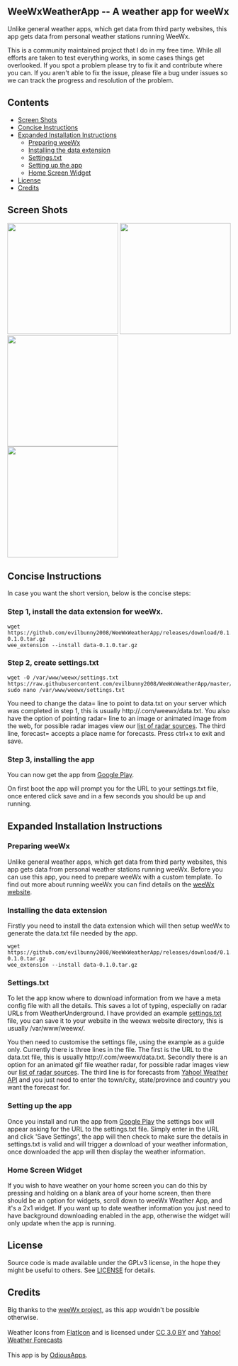 ## WeeWxWeatherApp -- A weather app for weeWx

Unlike general weather apps, which get data from third party websites, this app gets data from personal weather stations running WeeWx.

This is a community maintained project that I do in my free time. While all efforts are taken to test everything works, in some cases things get overlooked. If you spot a problem please try to fix it and contribute where you can. If you aren't able to fix the issue, please file a bug under issues so we can track the progress and resolution of the problem.

## Contents

 - [Screen Shots](#screen-shots)
 - [Concise Instructions](#concise-instructions)
 - [Expanded Installation Instructions](#expanded-installation-instructions)
   - [Preparing weeWx](#preparing-weewx)
   - [Installing the data extension](#installing-the-data-extension)
   - [Settings.txt](#settingstxt)
   - [Setting up the app](#setting-up-the-app)
   - [Home Screen Widget](#home-screen-widget)
 - [License](#license)
 - [Credits](#credits)

## Screen Shots

<img width="250px" src="https://raw.githubusercontent.com/evilbunny2008/WeeWxWeatherApp/master/screenshots/Screenshot_20180321-104333.jpg"> <img width="250px" src="https://raw.githubusercontent.com/evilbunny2008/WeeWxWeatherApp/master/screenshots/Screenshot_20180321-105034.jpg"> <img width="250px" src="https://raw.githubusercontent.com/evilbunny2008/WeeWxWeatherApp/master/screenshots/Screenshot_20180321-104351.jpg"><br>
<img width="250px" src="https://raw.githubusercontent.com/evilbunny2008/WeeWxWeatherApp/master/screenshots/Screenshot_20180321-104407.jpg"><br>

## Concise Instructions

In case you want the short version, below is the concise steps:

### Step 1, install the data extension for weeWx.
```
wget https://github.com/evilbunny2008/WeeWxWeatherApp/releases/download/0.1.0/data-0.1.0.tar.gz
wee_extension --install data-0.1.0.tar.gz
```
### Step 2, create settings.txt
```
wget -O /var/www/weewx/settings.txt https://raw.githubusercontent.com/evilbunny2008/WeeWxWeatherApp/master/settings.txt
sudo nano /var/www/weewx/settings.txt
```
You need to change the data= line to point to data.txt on your server which was completed in step 1, this is usually http://<yourdomain>.com/weewx/data.txt. You also have the option of pointing radar= line to an image or animated image from the web, for possible radar images view our [list of radar sources](RadarURLs.md). The third line, forecast= accepts a place name for forecasts. Press ctrl+x to exit and save.

### Step 3, installing the app
You can now get the app from [Google Play](https://play.google.com/store/apps/details?id=com.odiousapps.weewxweather).

On first boot the app will prompt you for the URL to your settings.txt file, once entered click save and in a few seconds you should be up and running.

## Expanded Installation Instructions

### Preparing weeWx

Unlike general weather apps, which get data from third party websites, this app gets data from personal weather stations running weeWx. Before you can use this app, you need to prepare weeWx with a custom template. To find out more about running weeWx you can find details on the [weeWx website](http://weewx.com/downloads/).

### Installing the data extension

Firstly you need to install the data extension which will then setup weeWx to generate the data.txt file needed by the app.
```
wget https://github.com/evilbunny2008/WeeWxWeatherApp/releases/download/0.1.0/data-0.1.0.tar.gz
wee_extension --install data-0.1.0.tar.gz
```
### Settings.txt

To let the app know where to download information from we have a meta config file with all the details. This saves a lot of typing, especially on radar URLs from WeatherUnderground. I have provided an example [settings.txt](https://raw.githubusercontent.com/evilbunny2008/WeeWxWeatherApp/master/settings.txt) file, you can save it to your website in the weewx website directory, this is usually /var/www/weewx/.

You then need to customise the settings file, using the example as a guide only. Currently there is three lines in the file. The first is the URL to the data.txt file, this is usually http://<yourdomain>.com/weewx/data.txt. Secondly there is an option for an animated gif file weather radar, for possible radar images view our [list of radar sources](RadarURLs.md). The third line is for forecasts from [Yahoo! Weather API](https://www.yahoo.com/?ilc=401) and you just need to enter the town/city, state/province and country you want the forecast for.

### Setting up the app

Once you install and run the app from [Google Play](https://play.google.com/store/apps/details?id=com.odiousapps.weewxweather) the settings box will appear asking for the URL to the settings.txt file. Simply enter in the URL and click 'Save Settings', the app will then check to make sure the details in settings.txt is valid and will trigger a download of your weather information, once downloaded the app will then display the weather information.

### Home Screen Widget

If you wish to have weather on your home screen you can do this by pressing and holding on a blank area of your home screen, then there should be an option for widgets, scroll down to weeWx Weather App, and it's a 2x1 widget. If you want up to date weather information you just need to have background downloading enabled in the app, otherwise the widget will only update when the app is running.

## License

Source code is made available under the GPLv3 license, in the hope they might be useful to others. See [LICENSE](LICENSE) for details.

## Credits

Big thanks to the <a href='http://weewx.com'>weeWx project</a>, as this app wouldn't be possible otherwise.<br><br>
Weather Icons from <a href='https://www.flaticon.com/'>FlatIcon</a> and is licensed under <a href='http://creativecommons.org/licenses/by/3.0/'>CC 3.0 BY</a> and <a href='https://www.yahoo.com/?ilc=401'>Yahoo! Weather Forecasts</a><br><br>This app is by <a href='https://odiousapps.com'>OdiousApps</a>.
